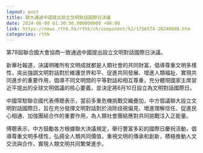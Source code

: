 ```yaml
---
layout: post
title: 聯大通過中國提出設立文明對話國際日決議
date: 2024-06-08 01:30:56.000000000 +08:00
link: https://news.rthk.hk/rthk/ch/component/k2/1756574-20240608.htm
categories: rthk
---
```


第78屆聯合國大會協商一致通過中國提出設立文明對話國際日決議。

新華社報道，決議明確所有文明成就都是人類社會的共同財富，倡導尊重文明多樣性，突出強調文明對話對於維護世界和平、促進共同發展、增進人類福祉、實現共同進步的重要作用，倡導不同文明間的平等對話和相互尊重，充分體現國家主席習近平提出的全球文明倡議的核心要義，並決定將6月10日設立為文明對話國際日。

中國常駐聯合國代表傅聰表示，當前多重危機挑戰交織疊加，中方倡議聯大設立文明對話國際日，旨在充分發揮文明對話對於消除歧視偏見、增進理解信任、促進民心相通、加強團結合作的重要作用，為人類社會團結應對共同挑戰注入正能量。

傅聰表示，中方鼓勵各方根據聯大決議規定，舉行豐富多彩的國際日慶祝活動，倡導尊重文明多樣性，弘揚全人類共同價值，重視文明的傳承和創新，積極推動人文交流與合作，實現人類文明共同繁榮進步。
